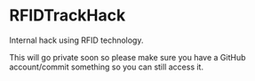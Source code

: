 # RFIDTrackHack

Internal hack using RFID technology. 

This will go private soon so please make sure you have a GitHub account/commit something so you can still access it.

